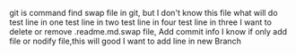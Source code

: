git is command
find swap file in git,
but I don't know this file what will do
test line in one 
test line in two 
test line in four
test line in three
I want to delete or remove .readme.md.swap file,
Add commit info
I know if only add file or nodify file,this will good
I want to add line in new Branch
